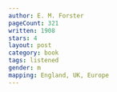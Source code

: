 ```yaml
---
author: E. M. Forster
pageCount: 321
written: 1908
stars: 4
layout: post
category: book
tags: listened
gender: m
mapping: England, UK, Europe
---
```

